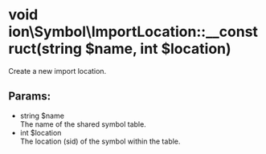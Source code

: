 # void ion\Symbol\ImportLocation::__construct(string $name, int $location)

Create a new import location.






## Params:

* string $name  
   The name of the shared symbol table.
* int $location  
   The location (sid) of the symbol within the table.


